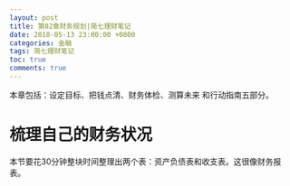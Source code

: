 ```yaml
---
layout: post
title: 第02章财务规划|简七理财笔记
date: 2018-05-13 23:00:00 +0800
categories: 金融
tags: 简七理财笔记
toc: true
comments: true
---
```

本章包括：设定目标、把钱点清、财务体检、测算未来 和行动指南五部分。

<!-- more -->
# 梳理自己的财务状况
本节要花30分钟整块时间整理出两个表：资产负债表和收支表。这很像财务报表。